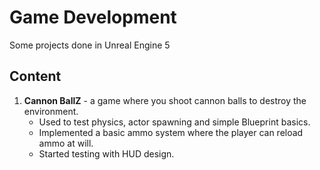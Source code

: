# Game Development
Some projects done in Unreal Engine 5

## Content

1. **Cannon BallZ** - a game where you shoot cannon balls to destroy the environment.
   - Used to test physics, actor spawning and simple Blueprint basics. 
   - Implemented a basic ammo system where the player can reload ammo at will.
   - Started testing with HUD design.
